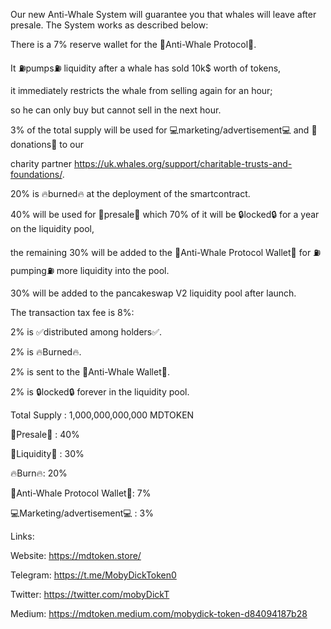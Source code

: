 Our new Anti-Whale System will guarantee you that whales will leave after presale. The System works as described below:

There is a 7% reserve wallet for the 🐳Anti-Whale Protocol🐳.

It ⛽️pumps⛽️ liquidity after a whale has sold 10k$ worth of tokens,

it immediately restricts the whale from selling again for an hour;

so he can only buy but cannot sell in the next hour.


3% of the total supply will be used for 💻marketing/advertisement💻 and 💌donations💌 to our

charity partner https://uk.whales.org/support/charitable-trusts-and-foundations/.


20% is 🔥burned🔥 at the deployment of the smartcontract.


40% will be used for 🛒presale🛒 which 70% of it will be 🔒locked🔒 for a year on the liquidity pool,

the remaining 30% will be added to the 🐳Anti-Whale Protocol Wallet🐳 for ⛽️pumping⛽️ more liquidity into the pool.


30% will be added to the pancakeswap V2 liquidity pool after launch.


The transaction tax fee is 8%:

2% is ✅distributed among holders✅.

2% is 🔥Burned🔥.

2% is sent to the 🐳Anti-Whale Wallet🐳.

2% is 🔒locked🔒 forever in the liquidity pool.


Total Supply : 1,000,000,000,000 MDTOKEN

🛒Presale🛒 : 40%

🚰Liquidity🚰 : 30%

🔥Burn🔥: 20%

🐳Anti-Whale Protocol Wallet🐳: 7%

💻Marketing/advertisement💻 : 3%



Links:


Website: https://mdtoken.store/

Telegram: https://t.me/MobyDickToken0

Twitter: https://twitter.com/mobyDickT

Medium: https://mdtoken.medium.com/mobydick-token-d84094187b28
